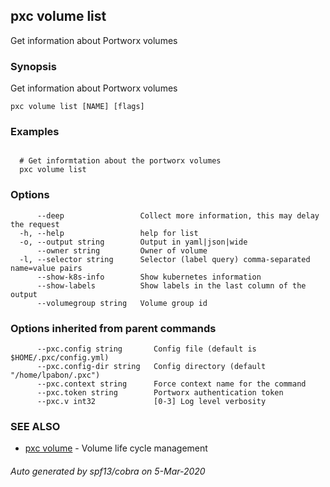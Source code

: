 ## pxc volume list

Get information about Portworx volumes

### Synopsis

Get information about Portworx volumes

```
pxc volume list [NAME] [flags]
```

### Examples

```

  # Get informtation about the portworx volumes
  pxc volume list
```

### Options

```
      --deep                 Collect more information, this may delay the request
  -h, --help                 help for list
  -o, --output string        Output in yaml|json|wide
      --owner string         Owner of volume
  -l, --selector string      Selector (label query) comma-separated name=value pairs
      --show-k8s-info        Show kubernetes information
      --show-labels          Show labels in the last column of the output
      --volumegroup string   Volume group id
```

### Options inherited from parent commands

```
      --pxc.config string       Config file (default is $HOME/.pxc/config.yml)
      --pxc.config-dir string   Config directory (default "/home/lpabon/.pxc")
      --pxc.context string      Force context name for the command
      --pxc.token string        Portworx authentication token
      --pxc.v int32             [0-3] Log level verbosity
```

### SEE ALSO

* [pxc volume](pxc_volume.md)	 - Volume life cycle management

###### Auto generated by spf13/cobra on 5-Mar-2020
